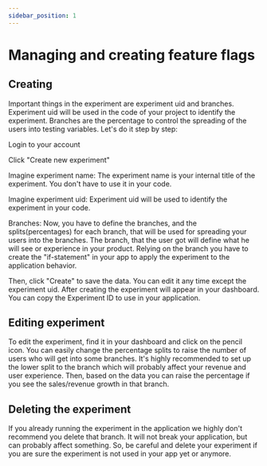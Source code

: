 ```yaml
---
sidebar_position: 1
---
```


# Managing and creating feature flags

## Creating
Important things in the experiment are experiment uid and branches. Experiment uid will be used in the code of your project to identify the experiment. Branches are the percentage to control the spreading of the users into testing variables.
Let's do it step by step:

Login to your account

Click "Create new experiment"

Imagine experiment name:
The experiment name is your internal title of the experiment. You don't have to use it in your code.

Imagine experiment uid:
Experiment uid will be used to identify the experiment in your code.

Branches:
Now, you have to define the branches, and the splits(percentages) for each branch, that will be used for spreading your users into the branches. The branch, that the user got will define what he will see or experience in your product.
Relying on the branch you have to create the "if-statement" in your app to apply the experiment to the application behavior.

Then, click "Create" to save the data. You can edit it any time except the experiment uid. After creating the experiment will appear in your dashboard. You can copy the Experiment ID to use in your application.

## Editing experiment
To edit the experiment, find it in your dashboard and click on the pencil icon. You can easily change the percentage splits to raise the number of users who will get into some branches. It's highly recommended to set up the lower split to the branch which will probably affect your revenue and user experience. Then, based on the data you can raise the percentage if you see the sales/revenue growth in that branch.

## Deleting the experiment
If you already running the experiment in the application we highly don't recommend you delete that branch. It will not break your application, but can probably affect something. So, be careful and delete your experiment if you are sure the experiment is not used in your app yet or anymore.
